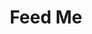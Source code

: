 ---
title: "Feed Me"
description: "Designed and developed a real-time feed posting app using Node.js and MongoDB."
technologies: ["Node.js", "MongoDB"]
github: "https://github.com/i-am-tj/FeedMe"
deployment: null
---